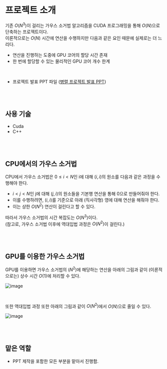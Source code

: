 # 프로젝트 소개
기존 $O(N^3)$이 걸리는 가우스 소거법 알고리즘을 CUDA 프로그래밍을 통해 $O(N)$으로 단축하는 프로젝트이다.  
이론적으로는 $O(N)$ 시간에 연산을 수행하지만 다음과 같은 요인 때문에 실제로는 더 느리다.  
- 연산을 진행하는 도중에 GPU 코어의 할당 시간 존재
- 한 번에 할당할 수 있는 물리적인 GPU 코어 개수 한계

<br>

- 프로젝트 발표 PPT 파일 ([병렬 프로젝트 발표 PPT](https://github.com/tjdans6342/CUDA-Programming/files/11182627/_4.pptx))


<br><br>

## 사용 기술
- Cuda
- C++



<br><br>

## CPU에서의 가우스 소거법
CPU에서 가우스 소거법은 $0 \leq i < N$인 i에 대해 $(i, i)$의 원소를 다음과 같은 과정을 수행해야 한다. 
- $i < j < N$인 j에 대해 $(j, i)$의 원소들을 기본행 연산을 통해 0으로 만들어줘야 한다.  
- 이를 수행하려면, $(i, i)$를 기준으로 아래 (직사각형) 영에 대해 연산을 해줘야 한다.
- 이는 상한 $O(N^2)$ 연산이 걸린다고 할 수 있다.

따라서 가우스 소거법의 시간 복잡도는 $O(N^3)$이다.  
(참고로, 가우스 소거법 이후에 역대입법 과정은 $O(N^2)$이 걸린다.)  

<br><br>


## GPU를 이용한 가우스 소거법
GPU를 이용하면 가우스 소거법의 $(N^2)$에 해당하는 연산을 아래의 그림과 같이 (이론적으로는) 상수 시간 $O(1)$에 처리할 수 있다.  

![image](https://user-images.githubusercontent.com/70836243/230706122-802a4ef0-753c-46ce-be83-0728258f570e.png)

<br>

또한 역대입법 과정 또한 아래의 그림과 같이 $O(N^2)$에서 $O(N)$으로 줄일 수 있다.  

![image](https://user-images.githubusercontent.com/70836243/230706225-fb93f0df-2e6b-4ffc-aae3-1527729be044.png)


<br><br>

## 맡은 역할
- PPT 제작을 포함한 모든 부분을 맡아서 진행함.
